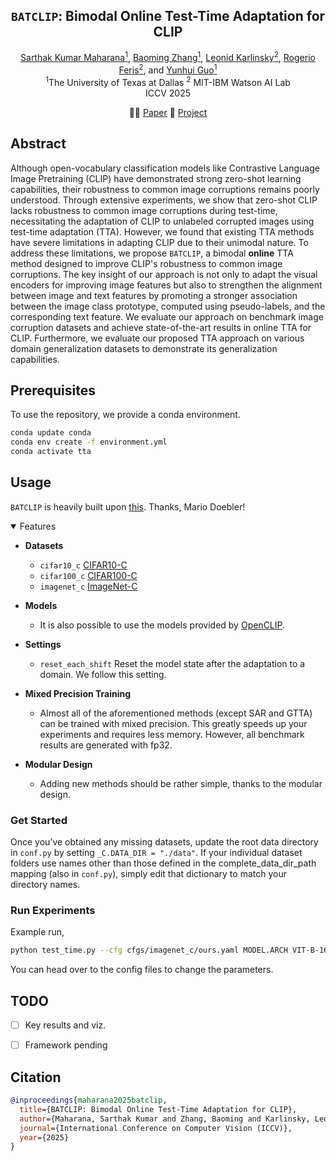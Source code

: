 <div align="center">

## $\texttt{BATCLIP}$: Bimodal Online Test-Time Adaptation for CLIP


[Sarthak Kumar Maharana<sup>1</sup>](https://sarthaxxxxx.github.io/), [Baoming Zhang<sup>1</sup>](https://www.linkedin.com/in/baoming-zhang-286083313/), [Leonid Karlinsky<sup>2</sup>](https://scholar.google.com/citations?user=WbO7tjYAAAAJ&hl=en), [Rogerio Feris<sup>2</sup>](https://www.rogerioferis.org/), and [Yunhui Guo<sup>1</sup>](https://yunhuiguo.github.io/) 
<br>
<sup>1</sup>The University of Texas at Dallas <sup>2</sup> MIT-IBM Watson AI Lab
<br>
ICCV 2025 

✍🏻 [Paper](https://arxiv.org/abs/2412.02837) 🔗 [Project](https://sarthaxxxxx.github.io/BATCLIP/index.html)
</div>


## Abstract 
Although open-vocabulary classification models like Contrastive Language Image Pretraining (CLIP) have demonstrated strong zero-shot learning capabilities, their robustness to common image corruptions remains poorly understood. Through extensive experiments, we show that zero-shot CLIP lacks robustness to common image corruptions during test-time, necessitating the adaptation of CLIP to unlabeled corrupted images using test-time adaptation (TTA). However, we found that existing TTA methods have severe limitations in adapting CLIP due to their unimodal nature. To address these limitations, we propose $\texttt{BATCLIP}$, a bimodal $\textbf{online}$ TTA method designed to improve CLIP's robustness to common image corruptions. The key insight of our approach is not only to adapt the visual encoders for improving image features but also to strengthen the alignment between image and text features by promoting a stronger association between the image class prototype, computed using pseudo-labels, and the corresponding text feature. We evaluate our approach on benchmark image corruption datasets and achieve state-of-the-art results in online TTA for CLIP. Furthermore, we evaluate our proposed TTA approach on various domain generalization datasets to demonstrate its generalization capabilities.


## Prerequisites
To use the repository, we provide a conda environment.
```bash
conda update conda
conda env create -f environment.yml
conda activate tta 
```

## Usage

$\texttt{BATCLIP}$ is heavily built upon [this](https://github.com/mariodoebler/test-time-adaptation). Thanks, Mario Doebler! 

<details open>
<summary>Features</summary>

- **Datasets**
  - `cifar10_c` [CIFAR10-C](https://zenodo.org/record/2535967#.ZBiI7NDMKUk)
  - `cifar100_c` [CIFAR100-C](https://zenodo.org/record/3555552#.ZBiJA9DMKUk)
  - `imagenet_c` [ImageNet-C](https://zenodo.org/record/2235448#.Yj2RO_co_mF)

- **Models**
  - It is also possible to use the models provided by [OpenCLIP](https://github.com/mlfoundations/open_clip/tree/main).
  
- **Settings**
  - `reset_each_shift` Reset the model state after the adaptation to a domain. We follow this setting.


- **Mixed Precision Training**
  - Almost all of the aforementioned methods (except SAR and GTTA) can be trained with mixed precision. This greatly 
  speeds up your experiments and requires less memory. However, all benchmark results are generated with fp32.

- **Modular Design**
  - Adding new methods should be rather simple, thanks to the modular design.

</details>

### Get Started
Once you’ve obtained any missing datasets, update the root data directory in `conf.py` by setting `_C.DATA_DIR = "./data"`. If your individual dataset folders use names other than those defined in the complete_data_dir_path mapping (also in `conf.py`), simply edit that dictionary to match your directory names.


### Run Experiments
Example run, 
```bash
python test_time.py --cfg cfgs/imagenet_c/ours.yaml MODEL.ARCH VIT-B-16 MODEL.WEIGHTS openai MODEL.USE_CLIP True SETTING reset_each_shift
```

You can head over to the config files to change the parameters.

## TODO
- [ ] Key results and viz.
- [ ] Framework pending


## Citation 

```bibtex
@inproceedings{maharana2025batclip,
  title={BATCLIP: Bimodal Online Test-Time Adaptation for CLIP},
  author={Maharana, Sarthak Kumar and Zhang, Baoming and Karlinsky, Leonid and Feris, Rogerio and Guo, Yunhui},
  journal={International Conference on Computer Vision (ICCV)},
  year={2025}
}


